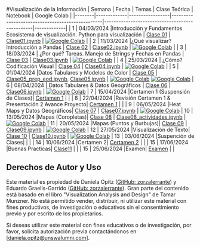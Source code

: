 #Visualización de la Información
| Semana | Fecha       | Temas           | Clase Teórica                                   | Notebook                                       | Google Colab |
|--------|-------------|-----------------|-------------------------------------------------|------------------------------------------------|-------------|
| 1      | 04/03/2024  |Introducción y Fundamentos  Ecosistema de visualización. Python para visualización  | [Clase 01](clases_teoricas/clase01.pdf) | [Clase01.ipynb](clases_practicas/clase01.ipynb) | [![Google Colab](https://img.shields.io/badge/Google_Colab-Yellow?style=for-the-badge&logo=googlecolab)](https://colab.research.google.com/github/daniopitz/visualizacion/blob/main/clases_practicas/clase01.ipynb) |
| 2      | 11/03/2024  |¿Qué visualizar? Introducción a Pandas  | [Clase 02](clases_teoricas/clase02.pdf)                | [Clase02.ipynb](clases_practicas/clase02.ipynb)                | [![Google Colab](https://img.shields.io/badge/Google_Colab-Yellow?style=for-the-badge&logo=googlecolab)](https://colab.research.google.com/github/daniopitz/visualizacion/blob/main/clases_practicas/clase02.ipynb) |
| 3      | 18/03/2024  | ¿Por qué? Tareas. Manejo de Strings y Fechas en Pandas | [Clase 03](clases_teoricas/clase03.pdf)                | [Clase03.ipynb](clases_practicas/clase03.ipynb)                | [![Google Colab](https://img.shields.io/badge/Google_Colab-Yellow?style=for-the-badge&logo=googlecolab)](https://colab.research.google.com/github/daniopitz/visualizacion/blob/main/clases_practicas/clase03.ipynb) |
| 4     | 25/03/2024  | ¿Cómo? Codificación Visual  | [Clase 04](clases_teoricas/clase04.pdf)                | [Clase04.ipynb](clases_practicas/clase04_solucion_control1.ipynb)                | [![Google Colab](https://img.shields.io/badge/Google_Colab-Yellow?style=for-the-badge&logo=googlecolab)](https://colab.research.google.com/github/daniopitz/visualizacion/blob/main/clases_practicas/clase04_solucion_control1.ipynb) |
| 5      | 01/04/2024  |Datos Tabulares y Modelos de Color  | [Clase 05](clases_teoricas/clase05.pdf) | [Clase05\_prep\_eod.ipynb](clases_practicas/clase05_prep_eod.ipynb), [Clase05.ipynb](clases_practicas/clase05.ipynb) | [![Google Colab](https://img.shields.io/badge/Google_Colab-Yellow?style=for-the-badge&logo=googlecolab)](https://colab.research.google.com/github/daniopitz/visualizacion/blob/main/clases_practicas/clase05_prep_eod.ipynb) [![Google Colab](https://img.shields.io/badge/Google_Colab-Yellow?style=for-the-badge&logo=googlecolab)](https://colab.research.google.com/github/daniopitz/visualizacion/blob/main/clases_practicas/clase05.ipynb)
| 6      | 08/04/2024  | Datos Tabulares & Datos Geográficos  | [Clase 06](clases_teoricas/clase06.pdf) | [Clase06.ipynb](clases_practicas/clase06.ipynb) | [![Google Colab](https://img.shields.io/badge/Google_Colab-Yellow?style=for-the-badge&logo=googlecolab)](https://colab.research.google.com/github/daniopitz/visualizacion/blob/main/clases_practicas/clase05.ipynb)
| 7      | 15/04/2024  |Certamen 1 (Suspensión de Clases)| [Certamen 1](admin/certamen1/certamen1.pdf) | | 
| 8      | 22/04/2024  |Revisión Certamen 1  & Presentación 2 Avance Proyecto| [Certamen 1](admin/certamen1/certamen1.pdf) | | 
| 9      | 06/05/2024  |Heat Maps y Datos Geográficos| [Clase 07](clases_teoricas/clase06.pdf) | [Clase07.ipynb](clases_practicas/clase07.ipynb) | [![Google Colab](https://img.shields.io/badge/Google_Colab-Yellow?style=for-the-badge&logo=googlecolab)](https://colab.research.google.com/github/daniopitz/visualizacion/blob/main/clases_practicas/clase07.ipynb)
| 10      | 13/05/2024  |Mapas (Coropletas)| [Clase 08](clases_teoricas/clase06.pdf) | [Clase08_actividades.ipynb](clases_practicas/clase08_actividades.ipynb) | [![Google Colab](https://img.shields.io/badge/Google_Colab-Yellow?style=for-the-badge&logo=googlecolab)](https://colab.research.google.com/github/daniopitz/visualizacion/blob/main/clases_practicas/clase08_actividades.ipynb)
| 11      | 20/05/2024  |Mapas (Puntos y Burbujas)| [Clase 09](clases_teoricas/clase09.pdf) | [Clase09.ipynb](clases_practicas/clase09.ipynb) | [![Google Colab](https://img.shields.io/badge/Google_Colab-Yellow?style=for-the-badge&logo=googlecolab)](https://colab.research.google.com/github/daniopitz/visualizacion/blob/main/clases_practicas/clase09.ipynb)
| 12      | 27/05/2024  |Visualización de Texto| [Clase 10](clases_teoricas/clase10.pdf) | [Clase10.ipynb](clases_practicas/clase10.ipynb) | [![Google Colab](https://img.shields.io/badge/Google_Colab-Yellow?style=for-the-badge&logo=googlecolab)](https://colab.research.google.com/github/daniopitz/visualizacion/blob/main/clases_practicas/clase10.ipynb)
| 13     | 03/06/2024  |Suspención de Clases|  |  | 
| 14     | 10/06/2024  |Certamen 2| [Certamen 2](admin/certamen1/certamen2.pdf) |  | 
| 15     | 17/06/2024  |Buenas Practicas| [Clase11](clases_teoricas/clase11.pdf) |  | 
| 15     | 25/06/2024  |Examen| [Examen](admin/examenes/examen.pdf) |  | 

## Derechos de Autor y Uso

Este material es propiedad de Daniela Opitz ([GitHub: zorzalerrante](https://github.com/daniopitz)) y Eduardo Graells-Garrido ([GitHub: zorzalerrante](https://github.com/zorzalerrante)). Gran parte del contenido está basado en el libro "Visualization Analysis and Design" de Tamar Munzner. No está permitido vender, distribuir, ni utilizar este material con fines productivos, de investigación o educativos sin el consentimiento previo y por escrito de los propietarios.

Si deseas utilizar este material con fines educativos o de investigación, por favor, solicita autorización previa contactándonos en [daniela.opitz@unswalumni.com].




